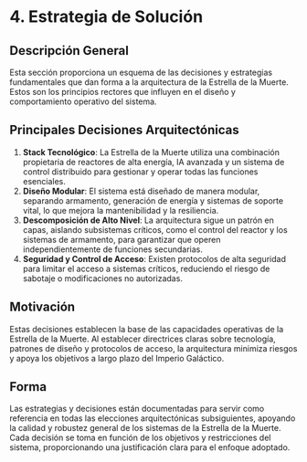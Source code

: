 # 4. Estrategia de Solución

## Descripción General

Esta sección proporciona un esquema de las decisiones y estrategias fundamentales que dan forma a la arquitectura de la Estrella de la Muerte. Estos son los principios rectores que influyen en el diseño y comportamiento operativo del sistema.

## Principales Decisiones Arquitectónicas

1. **Stack Tecnológico**: La Estrella de la Muerte utiliza una combinación propietaria de reactores de alta energía, IA avanzada y un sistema de control distribuido para gestionar y operar todas las funciones esenciales.
2. **Diseño Modular**: El sistema está diseñado de manera modular, separando armamento, generación de energía y sistemas de soporte vital, lo que mejora la mantenibilidad y la resiliencia.
3. **Descomposición de Alto Nivel**: La arquitectura sigue un patrón en capas, aislando subsistemas críticos, como el control del reactor y los sistemas de armamento, para garantizar que operen independientemente de funciones secundarias.
4. **Seguridad y Control de Acceso**: Existen protocolos de alta seguridad para limitar el acceso a sistemas críticos, reduciendo el riesgo de sabotaje o modificaciones no autorizadas.

## Motivación

Estas decisiones establecen la base de las capacidades operativas de la Estrella de la Muerte. Al establecer directrices claras sobre tecnología, patrones de diseño y protocolos de acceso, la arquitectura minimiza riesgos y apoya los objetivos a largo plazo del Imperio Galáctico.

## Forma

Las estrategias y decisiones están documentadas para servir como referencia en todas las elecciones arquitectónicas subsiguientes, apoyando la calidad y robustez general de los sistemas de la Estrella de la Muerte. Cada decisión se toma en función de los objetivos y restricciones del sistema, proporcionando una justificación clara para el enfoque adoptado.
